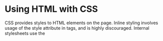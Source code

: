 # Using HTML with CSS

CSS provides styles to HTML elements on the page. Inline styling involves usage of the style attribute in tags, and is
highly discouraged. Internal stylesheets use the <style> tag and are used to declare rules for directed portions of
the page. External stylesheets may be used through a <link> tag which takes an external ﬁle of CSS and applies the
rules to the document. This topic covers usage of all three methods of attachment.

## External Stylesheet Use

Use the link attribute in the document's head :

```html
<head>
	<link rel="stylesheet" type="text/css" href="stylesheet.css">
</head>
```

You can also use stylesheets provided from websites via a content delivery network, or CDN for short. (for example,
Bootstrap):

```html
<head>
    <link rel="stylesheet"
    href="https://maxcdn.bootstrapcdn.com/bootstrap/3.3.7/css/bootstrap.min.css" integrity="sha384-
    BVYiiSIFeK1dGmJRAkycuHAHRg32OmUcww7on3RYdg4Va+PmSTsz/K68vbdEjh4u" crossorigin="anonymous">
</head>
```

## Internal Stylesheet

You can also include CSS elements internally by using the <style> tag:

![image-20210629160445199](/home/aidyn/snap/typora/39/.config/Typora/typora-user-images/image-20210629160445199.png)

```html
<!DOCTYPE html>
<html lang = "en">
    <head>
        <meta charset="UTF-8">
        <title>HTML</title>
        <style type="text/css">
            body{
                background-color: gray;
            } 
        </style>
    </head>
    <body>
    </body>
</html>
```

## Inline Style

You can style a speciﬁc element by using the style attribute:

```html
<span style="color: red">This text will appear in red</span>
```

